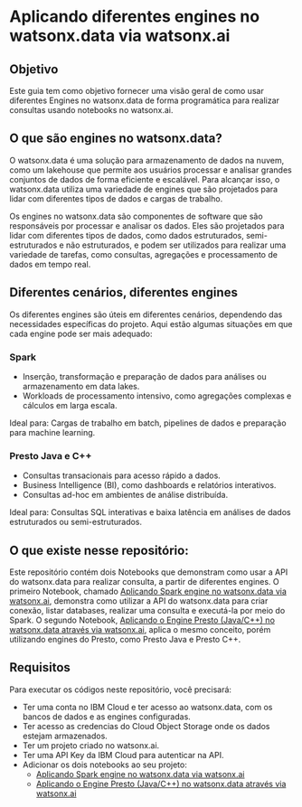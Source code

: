 # Aplicando diferentes engines no watsonx.data via watsonx.ai

## Objetivo

Este guia tem como objetivo fornecer uma visão geral de como usar diferentes Engines no watsonx.data de forma programática para realizar consultas usando notebooks no watsonx.ai.

## O que são engines no watsonx.data?

O watsonx.data é uma solução para armazenamento de dados na nuvem, como um lakehouse que permite aos usuários processar e analisar grandes conjuntos de dados de forma eficiente e escalável. Para alcançar isso, o watsonx.data utiliza uma variedade de engines que são projetados para lidar com diferentes tipos de dados e cargas de trabalho.

Os engines no watsonx.data são componentes de software que são responsáveis por processar e analisar os dados. Eles são projetados para lidar com diferentes tipos de dados, como dados estruturados, semi-estruturados e não estruturados, e podem ser utilizados para realizar uma variedade de tarefas, como consultas, agregações e processamento de dados em tempo real.


## Diferentes cenários, diferentes engines

Os diferentes engines são úteis em diferentes cenários, dependendo das necessidades específicas do projeto. Aqui estão algumas situações em que cada engine pode ser mais adequado:

### Spark
- Inserção, transformação e preparação de dados para análises ou armazenamento em data lakes.
- Workloads de processamento intensivo, como agregações complexas e cálculos em larga escala.

Ideal para: Cargas de trabalho em batch, pipelines de dados e preparação para machine learning.

### Presto Java e C++
- Consultas transacionais para acesso rápido a dados.
- Business Intelligence (BI), como dashboards e relatórios interativos.
- Consultas ad-hoc em ambientes de análise distribuída.

Ideal para: Consultas SQL interativas e baixa latência em análises de dados estruturados ou semi-estruturados.

## O que existe nesse repositório:

Este repositório contém dois Notebooks que demonstram como usar a API do watsonx.data para realizar consulta, a partir de diferentes engines. O primeiro Notebook, chamado [Aplicando Spark engine no watsonx.data via watsonx.ai](https://github.com/laurapellizari/watsonx-data-engines-api/blob/main/%5BPT-BR%5D%20Aplicando%20%20Spark%20engine%20no%20watsonx.data%20via%20watsonx.ai%20.ipynb), demonstra como utilizar a API do watsonx.data para criar conexão, listar databases, realizar uma consulta e executá-la por meio do Spark. O segundo Notebook, [Aplicando o Engine Presto (Java/C++) no watsonx.data através via watsonx.ai](https://github.com/laurapellizari/watsonx-data-engines-api/blob/main/%5BPT-BR%5D%20Aplicando%20o%20Engine%20Presto%20(Java%3AC%2B%2B)%20no%20watsonx.data%20via%20watsonx.ai%20.ipynb), aplica o mesmo conceito, porém utilizando engines do Presto, como Presto Java e Presto C++.

## Requisitos

Para executar os códigos neste repositório, você precisará:

- Ter uma conta no IBM Cloud e ter acesso ao watsonx.data, com os bancos de dados e as engines configuradas.
- Ter acesso as credencias do Cloud Object Storage onde os dados estejam armazenados.
- Ter um projeto criado no watsonx.ai.
- Ter uma API Key da IBM Cloud para autenticar na API.
- Adicionar os dois notebooks ao seu projeto:
    - [Aplicando Spark engine no watsonx.data via watsonx.ai](https://github.com/laurapellizari/watsonx-data-engines-api/blob/main/%5BPT-BR%5D%20Aplicando%20%20Spark%20engine%20no%20watsonx.data%20via%20watsonx.ai%20.ipynb)
    - [Aplicando o Engine Presto (Java/C++) no watsonx.data através via watsonx.ai](https://github.com/laurapellizari/watsonx-data-engines-api/blob/main/%5BPT-BR%5D%20Aplicando%20o%20Engine%20Presto%20(Java%3AC%2B%2B)%20no%20watsonx.data%20via%20watsonx.ai%20.ipynb)

